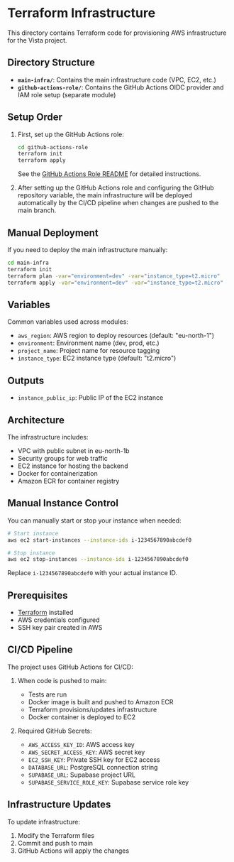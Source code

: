 # Terraform Infrastructure

This directory contains Terraform code for provisioning AWS infrastructure for the Vista project.

## Directory Structure

- **`main-infra/`**: Contains the main infrastructure code (VPC, EC2, etc.)
- **`github-actions-role/`**: Contains the GitHub Actions OIDC provider and IAM role setup (separate module)

## Setup Order

1. First, set up the GitHub Actions role:
   ```bash
   cd github-actions-role
   terraform init
   terraform apply
   ```
   See the [GitHub Actions Role README](./github-actions-role/README.md) for detailed instructions.

2. After setting up the GitHub Actions role and configuring the GitHub repository variable, the main infrastructure will be deployed automatically by the CI/CD pipeline when changes are pushed to the main branch.

## Manual Deployment

If you need to deploy the main infrastructure manually:

```bash
cd main-infra
terraform init
terraform plan -var="environment=dev" -var="instance_type=t2.micro"
terraform apply -var="environment=dev" -var="instance_type=t2.micro"
```

## Variables

Common variables used across modules:

- `aws_region`: AWS region to deploy resources (default: "eu-north-1")
- `environment`: Environment name (dev, prod, etc.)
- `project_name`: Project name for resource tagging
- `instance_type`: EC2 instance type (default: "t2.micro")

## Outputs

- `instance_public_ip`: Public IP of the EC2 instance

## Architecture

The infrastructure includes:
- VPC with public subnet in eu-north-1b
- Security groups for web traffic
- EC2 instance for hosting the backend
- Docker for containerization
- Amazon ECR for container registry

## Manual Instance Control

You can manually start or stop your instance when needed:

```bash
# Start instance
aws ec2 start-instances --instance-ids i-1234567890abcdef0

# Stop instance
aws ec2 stop-instances --instance-ids i-1234567890abcdef0
```

Replace `i-1234567890abcdef0` with your actual instance ID.

## Prerequisites

- [Terraform](https://www.terraform.io/downloads.html) installed
- AWS credentials configured
- SSH key pair created in AWS

## CI/CD Pipeline

The project uses GitHub Actions for CI/CD:

1. When code is pushed to main:
   - Tests are run
   - Docker image is built and pushed to Amazon ECR
   - Terraform provisions/updates infrastructure
   - Docker container is deployed to EC2

2. Required GitHub Secrets:
   - `AWS_ACCESS_KEY_ID`: AWS access key
   - `AWS_SECRET_ACCESS_KEY`: AWS secret key
   - `EC2_SSH_KEY`: Private SSH key for EC2 access
   - `DATABASE_URL`: PostgreSQL connection string
   - `SUPABASE_URL`: Supabase project URL
   - `SUPABASE_SERVICE_ROLE_KEY`: Supabase service role key

## Infrastructure Updates

To update infrastructure:
1. Modify the Terraform files
2. Commit and push to main
3. GitHub Actions will apply the changes
